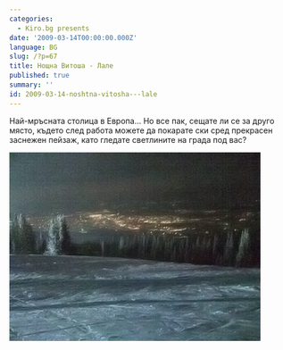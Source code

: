 ```yaml
---
categories:
  - Kiro.bg presents
date: '2009-03-14T00:00:00.000Z'
language: BG
slug: /?p=67
title: Нощна Витоша - Лале
published: true
summary: ''
id: 2009-03-14-noshtna-vitosha---lale
---
```


Най-мръсната столица в Европа... Но все пак, сещате ли се за друго място, където след работа можете да покарате ски сред прекрасен заснежен пейзаж, като гледате светлините на града под вас? 

![img_0121](https://raw.githubusercontent.com/kirilchristov/blog_images/main/2009/03/img_0121.jpg)
